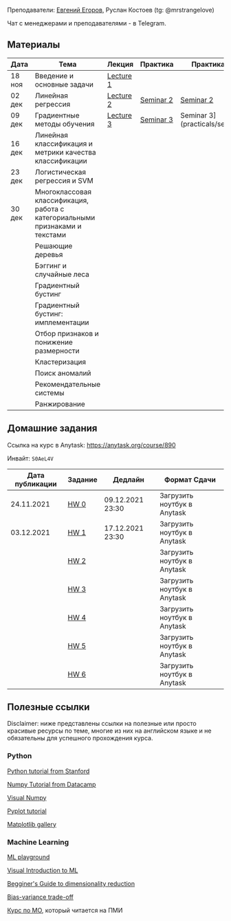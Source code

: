 
Преподаватели: [Евгений Егоров](https://evgenii-egorov.github.io/), Руслан Костоев (tg: @mrstrangeIove)

Чат с менеджерами и преподавателями - в Telegram.

## Материалы

| Дата | Тема | Лекция | Практика| Практика (решения) |
|------|------|--------|---------|--------------------|
|18 ноя|Введение и основные задачи| [Lecture 1](lectures/Lecture1) | | |
|02 дек|Линейная регрессия| [Lecture 2](lectures/Lecture2_lr.pdf) | [Seminar 2](practicals/sem_2_empty.ipynb) | [Seminar 2](practicals/sem_2_full.ipynb) | 
|09 дек|Градиентные методы обучения| [Lecture 3](lectures/Lecture3_gd.pdf) | [Seminar 3](practicals/sem_3_empty.ipynb) | Seminar 3](practicals/sem_3_full.ipynb) | 
|16 дек|Линейная классификация и метрики качества классификации| | | | 
|23 дек|Логистическая регрессия и SVM| | | |
|30 дек|Многоклассовая классификация, работа с категориальными признаками и текстами| | | |
| |Решающие деревья| | | |
| |Бэггинг и случайные леса| | | |
| |Градиентный бустинг| | | |
| |Градиентный бустинг: имплементации| | | |
| |Отбор признаков и понижение размерности| | | |
| |Кластеризация| | | |
| |Поиск аномалий| | | |
| |Рекомендательные системы| | | |
| |Ранжирование| | | |

## Домашние задания
Ссылка на курс в Anytask: https://anytask.org/course/890

Инвайт: `S0AeL4V`


| Дата публикации| Задание | Дедлайн | Формат Сдачи|
|----------------|---------|---------|-------------|
|  24.11.2021  |[HW 0](https://github.com/weaselcmc/ml_dpo_2021/tree/master/hw/hw0)|09.12.2021  23:30| Загрузить ноутбук в Anytask|
|  03.12.2021  |[HW 1](https://github.com/weaselcmc/ml_dpo_2021/tree/master/hw/hw1)|17.12.2021  23:30| Загрузить ноутбук в Anytask|
| |[HW 2](https://github.com/weaselcmc/ml_dpo_2021/tree/master/hw/hw2)| | Загрузить ноутбук в Anytask|
| |[HW 3](https://github.com/weaselcmc/ml_dpo_2021/tree/master/hw/hw3)| | Загрузить ноутбук в Anytask|
| |[HW 4](https://github.com/weaselcmc/ml_dpo_2021/tree/master/hw/hw4)| | Загрузить ноутбук в Anytask|
| |[HW 5](https://github.com/weaselcmc/ml_dpo_2021/tree/master/hw/hw5)| | Загрузить ноутбук в Anytask|
| |[HW 6](https://github.com/weaselcmc/ml_dpo_2021/tree/master/hw/hw6)| | Загрузить ноутбук в Anytask|

## Полезные ссылки
Disclaimer: ниже представлены ссылки на полезные или просто красивые ресурсы по теме, 
многие из них на английском языке и не обязательны для успешного прохождения курса. 

### Python
[Python tutorial from Stanford](https://cs231n.github.io/python-numpy-tutorial/)

[Numpy Tutorial from Datacamp](https://www.datacamp.com/community/tutorials/python-numpy-tutorial)

[Visual Numpy](http://jalammar.github.io/visual-numpy/)

[Pyplot tutorial](https://matplotlib.org/tutorials/introductory/pyplot.html)

[Matplotlib gallery](https://matplotlib.org/gallery.html)

### Machine Learning
[ML playground](https://ml-playground.com/)

[Visual Introduction to ML](http://www.r2d3.us/visual-intro-to-machine-learning-part-1/)

[Begginer's Guide to dimensionality reduction](https://idyll.pub/post/dimensionality-reduction-293e465c2a3443e8941b016d/)

[Bias-variance trade-off](http://www.r2d3.us/visual-intro-to-machine-learning-part-2/)

[Курс по МО](https://github.com/esokolov/ml-course-hse), который читается на ПМИ

